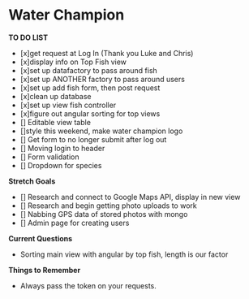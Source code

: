 # Water Champion

**TO DO LIST**

- [x]get request at Log In (Thank you Luke and Chris)
- [x]display info on Top Fish view
- [x]set up datafactory to pass around fish
- [x]set up ANOTHER factory to pass around users
- [x]set up add fish form, then post request
- [x]clean up database
- [x]set up view fish controller
- [x]figure out angular sorting for top views
- [] Editable view table
- []style this weekend, make water champion logo
- [] Get form to no longer submit after log out
- [] Moving login to header
- [] Form validation
- [] Dropdown for species


**Stretch Goals**

- [] Research and connect to Google Maps API, display in new view
- [] Research and begin getting photo uploads to work
- [] Nabbing GPS data of stored photos with mongo
- [] Admin page for creating users

**Current Questions**

- Sorting main view with angular by top fish, length is our factor

**Things to Remember**
- Always pass the token on your requests.
